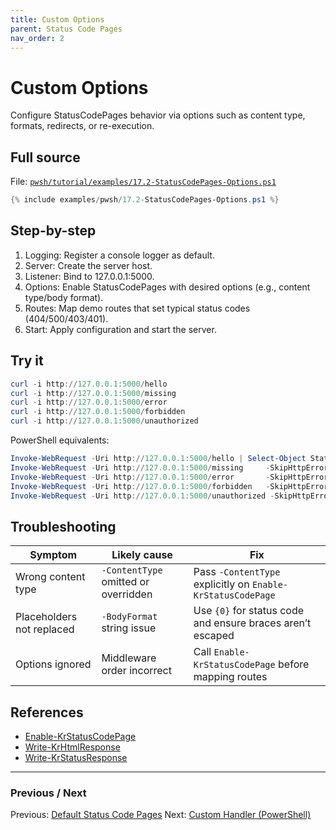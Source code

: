 ```yaml
---
title: Custom Options
parent: Status Code Pages
nav_order: 2
---
```


# Custom Options

Configure StatusCodePages behavior via options such as content type, formats, redirects, or re-execution.

## Full source

File: [`pwsh/tutorial/examples/17.2-StatusCodePages-Options.ps1`][17.2-StatusCodePages-Options.ps1]

```powershell
{% include examples/pwsh/17.2-StatusCodePages-Options.ps1 %}
```

## Step-by-step

1. Logging: Register a console logger as default.
2. Server: Create the server host.
3. Listener: Bind to 127.0.0.1:5000.
4. Options: Enable StatusCodePages with desired options (e.g., content type/body format).
5. Routes: Map demo routes that set typical status codes (404/500/403/401).
6. Start: Apply configuration and start the server.

## Try it

```powershell
curl -i http://127.0.0.1:5000/hello
curl -i http://127.0.0.1:5000/missing
curl -i http://127.0.0.1:5000/error
curl -i http://127.0.0.1:5000/forbidden
curl -i http://127.0.0.1:5000/unauthorized
```

PowerShell equivalents:

```powershell
Invoke-WebRequest -Uri http://127.0.0.1:5000/hello | Select-Object StatusCode, Content
Invoke-WebRequest -Uri http://127.0.0.1:5000/missing     -SkipHttpErrorCheck | Select-Object StatusCode | Format-List
Invoke-WebRequest -Uri http://127.0.0.1:5000/error       -SkipHttpErrorCheck | Select-Object StatusCode | Format-List
Invoke-WebRequest -Uri http://127.0.0.1:5000/forbidden   -SkipHttpErrorCheck | Select-Object StatusCode | Format-List
Invoke-WebRequest -Uri http://127.0.0.1:5000/unauthorized -SkipHttpErrorCheck | Select-Object StatusCode | Format-List
```

## Troubleshooting

| Symptom | Likely cause | Fix |
|--------|---------------|-----|
| Wrong content type | `-ContentType` omitted or overridden | Pass `-ContentType` explicitly on `Enable-KrStatusCodePage` |
| Placeholders not replaced | `-BodyFormat` string issue | Use `{0}` for status code and ensure braces aren’t escaped |
| Options ignored | Middleware order incorrect | Call `Enable-KrStatusCodePage` before mapping routes |

## References

- [Enable-KrStatusCodePage][Enable-KrStatusCodePage]
- [Write-KrHtmlResponse][Write-KrHtmlResponse]
- [Write-KrStatusResponse][Write-KrStatusResponse]

---

### Previous / Next

Previous: [Default Status Code Pages](./1.Default-Status-Code-Pages.md)
Next: [Custom Handler (PowerShell)](./3.Custom-Handler-PowerShell.md)

[17.2-StatusCodePages-Options.ps1]: /pwsh/tutorial/examples/17.2-StatusCodePages-Options.ps1
[Enable-KrStatusCodePage]: /pwsh/cmdlets/Enable-KrStatusCodePage
[Write-KrHtmlResponse]: /pwsh/cmdlets/Write-KrHtmlResponse
[Write-KrStatusResponse]: /pwsh/cmdlets/Write-KrStatusResponse
